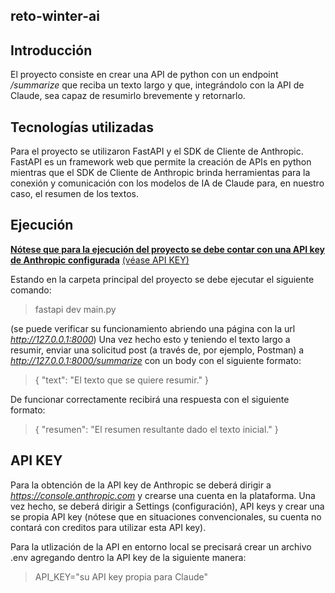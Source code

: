 ## reto-winter-ai

## Introducción
El proyecto consiste en crear una API de python con un endpoint _/summarize_ que reciba un texto largo y que, integrándolo con la API de Claude, sea capaz de resumirlo brevemente y retornarlo.

## Tecnologías utilizadas
Para el proyecto se utilizaron FastAPI y el SDK de Cliente de Anthropic. 
FastAPI es un framework web que permite la creación de APIs en python mientras que el SDK de Cliente de Anthropic brinda herramientas para la conexión y comunicación con los modelos de IA de Claude para, en nuestro caso, el resumen de los textos.

## Ejecución
<ins>**Nótese que para la ejecución del proyecto se debe contar con una API key de Anthropic configurada**</ins> [(véase API KEY)](#api-key)

Estando en la carpeta principal del proyecto se debe ejecutar el siguiente comando:
> fastapi dev main.py

(se puede verificar su funcionamiento abriendo una página con la url _http://127.0.0.1:8000_)
Una vez hecho esto y teniendo el texto largo a resumir, enviar una solicitud post (a través de, por ejemplo, Postman) a _http://127.0.0.1:8000/summarize_ con un body con el siguiente formato:
> { "text": "El texto que se quiere resumir." }

De funcionar correctamente recibirá una respuesta con el siguiente formato:
> { "resumen": "El resumen resultante dado el texto inicial." }

## API KEY
Para la obtención de la API key de Anthropic se deberá dirigir a _https://console.anthropic.com_ y crearse una cuenta en la plataforma. Una vez hecho, se deberá dirigir a Settings (configuración), API keys y crear una se propia API key (nótese que en situaciones convencionales, su cuenta no contará con creditos para utilizar esta API key).

Para la utlización de la API en entorno local se precisará crear un archivo .env agregando dentro la API key de la siguiente manera:
> API_KEY="su API key propia para Claude"
